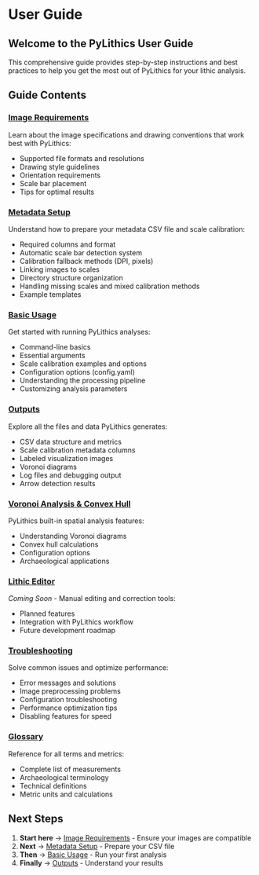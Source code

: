 # User Guide

## Welcome to the PyLithics User Guide

This comprehensive guide provides step-by-step instructions and best practices to help you get the most out of PyLithics for your lithic analysis.

## Guide Contents

### [Image Requirements](image-requirements.md)
Learn about the image specifications and drawing conventions that work best with PyLithics:

- Supported file formats and resolutions
- Drawing style guidelines
- Orientation requirements
- Scale bar placement
- Tips for optimal results

### [Metadata Setup](metadata-setup.md)
Understand how to prepare your metadata CSV file and scale calibration:

- Required columns and format
- Automatic scale bar detection system
- Calibration fallback methods (DPI, pixels)
- Linking images to scales
- Directory structure organization
- Handling missing scales and mixed calibration methods
- Example templates

### [Basic Usage](basic-usage.md)
Get started with running PyLithics analyses:

- Command-line basics
- Essential arguments
- Scale calibration examples and options
- Configuration options (config.yaml)
- Understanding the processing pipeline
- Customizing analysis parameters

### [Outputs](outputs.md)
Explore all the files and data PyLithics generates:

- CSV data structure and metrics
- Scale calibration metadata columns
- Labeled visualization images
- Voronoi diagrams
- Log files and debugging output
- Arrow detection results

### [Voronoi Analysis & Convex Hull](voronoi-analysis.md)
PyLithics built-in spatial analysis features:

- Understanding Voronoi diagrams
- Convex hull calculations
- Configuration options
- Archaeological applications

### [Lithic Editor](lithic-editor.md)
*Coming Soon* - Manual editing and correction tools:

- Planned features
- Integration with PyLithics workflow
- Future development roadmap

### [Troubleshooting](troubleshooting.md)
Solve common issues and optimize performance:

- Error messages and solutions
- Image preprocessing problems
- Configuration troubleshooting
- Performance optimization tips
- Disabling features for speed

### [Glossary](glossary.md)
Reference for all terms and metrics:

- Complete list of measurements
- Archaeological terminology
- Technical definitions
- Metric units and calculations

## Next Steps

1. **Start here** → [Image Requirements](image-requirements.md) - Ensure your images are compatible
2. **Next** → [Metadata Setup](metadata-setup.md) - Prepare your CSV file
3. **Then** → [Basic Usage](basic-usage.md) - Run your first analysis
4. **Finally** → [Outputs](outputs.md) - Understand your results
